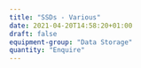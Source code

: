 ```yaml
---
title: "SSDs - Various"
date: 2021-04-20T14:58:20+01:00
draft: false
equipment-group: "Data Storage"
quantity: "Enquire"
---
```


